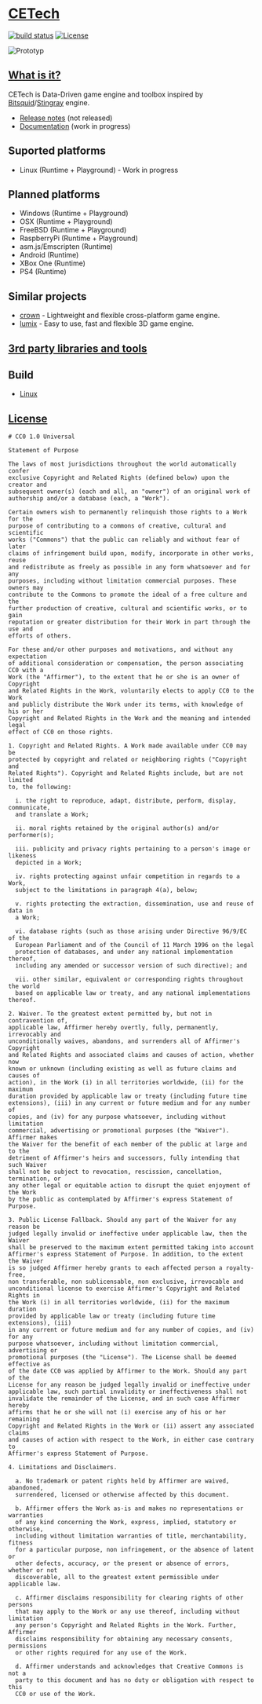 # [CETech](https://gitlab.com/cyberegoorg/cetech)

[![build status](https://gitlab.com/cyberegoorg/cetech/badges/master/build.svg)](https://gitlab.com/cyberegoorg/cetech/commits/master)
[![License](https://img.shields.io/badge/license-CC0-blue.svg)](LICENSE.md)

![Prototyp](docs/img/prototyp.png)

## [What is it?](https://cyberegoorg.gitlab.io/cetech/)

CETech is Data-Driven game engine and toolbox inspired by [Bitsquid](http://bitsquid.blogspot.se/)/[Stingray](http://stingrayengine.com/) engine.

* [Release notes](http://cyberegoorg.gitlab.io/cetech/about/release-notes) (not released)
* [Documentation](http://cyberegoorg.gitlab.io/cetech) (work in progress)

## Suported platforms

* Linux (Runtime + Playground) - Work in progress

## Planned platforms
* Windows (Runtime + Playground)
* OSX (Runtime + Playground)
* FreeBSD (Runtime + Playground)
* RaspberryPi (Runtime + Playground)
* asm.js/Emscripten (Runtime)
* Android (Runtime)
* XBox One (Runtime)
* PS4 (Runtime)

## Similar projects

* [crown](https://github.com/taylor001/crown) -  Lightweight and flexible cross-platform game engine. 
* [lumix](https://github.com/nem0/LumixEngine) - Easy to use, fast and flexible 3D game engine.

## [3rd party libraries and tools](https://cyberegoorg.gitlab.io/cetech/about/3rdparty/)

## Build

* [Linux](https://cyberegoorg.gitlab.io/cetech/engine/build#linux)

## [License](http://creativecommons.org/publicdomain/zero/1.0/)

    # CC0 1.0 Universal

    Statement of Purpose

    The laws of most jurisdictions throughout the world automatically confer
    exclusive Copyright and Related Rights (defined below) upon the creator and
    subsequent owner(s) (each and all, an "owner") of an original work of
    authorship and/or a database (each, a "Work").

    Certain owners wish to permanently relinquish those rights to a Work for the
    purpose of contributing to a commons of creative, cultural and scientific
    works ("Commons") that the public can reliably and without fear of later
    claims of infringement build upon, modify, incorporate in other works, reuse
    and redistribute as freely as possible in any form whatsoever and for any
    purposes, including without limitation commercial purposes. These owners may
    contribute to the Commons to promote the ideal of a free culture and the
    further production of creative, cultural and scientific works, or to gain
    reputation or greater distribution for their Work in part through the use and
    efforts of others.

    For these and/or other purposes and motivations, and without any expectation
    of additional consideration or compensation, the person associating CC0 with a
    Work (the "Affirmer"), to the extent that he or she is an owner of Copyright
    and Related Rights in the Work, voluntarily elects to apply CC0 to the Work
    and publicly distribute the Work under its terms, with knowledge of his or her
    Copyright and Related Rights in the Work and the meaning and intended legal
    effect of CC0 on those rights.

    1. Copyright and Related Rights. A Work made available under CC0 may be
    protected by copyright and related or neighboring rights ("Copyright and
    Related Rights"). Copyright and Related Rights include, but are not limited
    to, the following:

      i. the right to reproduce, adapt, distribute, perform, display, communicate,
      and translate a Work;

      ii. moral rights retained by the original author(s) and/or performer(s);

      iii. publicity and privacy rights pertaining to a person's image or likeness
      depicted in a Work;

      iv. rights protecting against unfair competition in regards to a Work,
      subject to the limitations in paragraph 4(a), below;

      v. rights protecting the extraction, dissemination, use and reuse of data in
      a Work;

      vi. database rights (such as those arising under Directive 96/9/EC of the
      European Parliament and of the Council of 11 March 1996 on the legal
      protection of databases, and under any national implementation thereof,
      including any amended or successor version of such directive); and

      vii. other similar, equivalent or corresponding rights throughout the world
      based on applicable law or treaty, and any national implementations thereof.

    2. Waiver. To the greatest extent permitted by, but not in contravention of,
    applicable law, Affirmer hereby overtly, fully, permanently, irrevocably and
    unconditionally waives, abandons, and surrenders all of Affirmer's Copyright
    and Related Rights and associated claims and causes of action, whether now
    known or unknown (including existing as well as future claims and causes of
    action), in the Work (i) in all territories worldwide, (ii) for the maximum
    duration provided by applicable law or treaty (including future time
    extensions), (iii) in any current or future medium and for any number of
    copies, and (iv) for any purpose whatsoever, including without limitation
    commercial, advertising or promotional purposes (the "Waiver"). Affirmer makes
    the Waiver for the benefit of each member of the public at large and to the
    detriment of Affirmer's heirs and successors, fully intending that such Waiver
    shall not be subject to revocation, rescission, cancellation, termination, or
    any other legal or equitable action to disrupt the quiet enjoyment of the Work
    by the public as contemplated by Affirmer's express Statement of Purpose.

    3. Public License Fallback. Should any part of the Waiver for any reason be
    judged legally invalid or ineffective under applicable law, then the Waiver
    shall be preserved to the maximum extent permitted taking into account
    Affirmer's express Statement of Purpose. In addition, to the extent the Waiver
    is so judged Affirmer hereby grants to each affected person a royalty-free,
    non transferable, non sublicensable, non exclusive, irrevocable and
    unconditional license to exercise Affirmer's Copyright and Related Rights in
    the Work (i) in all territories worldwide, (ii) for the maximum duration
    provided by applicable law or treaty (including future time extensions), (iii)
    in any current or future medium and for any number of copies, and (iv) for any
    purpose whatsoever, including without limitation commercial, advertising or
    promotional purposes (the "License"). The License shall be deemed effective as
    of the date CC0 was applied by Affirmer to the Work. Should any part of the
    License for any reason be judged legally invalid or ineffective under
    applicable law, such partial invalidity or ineffectiveness shall not
    invalidate the remainder of the License, and in such case Affirmer hereby
    affirms that he or she will not (i) exercise any of his or her remaining
    Copyright and Related Rights in the Work or (ii) assert any associated claims
    and causes of action with respect to the Work, in either case contrary to
    Affirmer's express Statement of Purpose.

    4. Limitations and Disclaimers.

      a. No trademark or patent rights held by Affirmer are waived, abandoned,
      surrendered, licensed or otherwise affected by this document.

      b. Affirmer offers the Work as-is and makes no representations or warranties
      of any kind concerning the Work, express, implied, statutory or otherwise,
      including without limitation warranties of title, merchantability, fitness
      for a particular purpose, non infringement, or the absence of latent or
      other defects, accuracy, or the present or absence of errors, whether or not
      discoverable, all to the greatest extent permissible under applicable law.

      c. Affirmer disclaims responsibility for clearing rights of other persons
      that may apply to the Work or any use thereof, including without limitation
      any person's Copyright and Related Rights in the Work. Further, Affirmer
      disclaims responsibility for obtaining any necessary consents, permissions
      or other rights required for any use of the Work.

      d. Affirmer understands and acknowledges that Creative Commons is not a
      party to this document and has no duty or obligation with respect to this
      CC0 or use of the Work.
